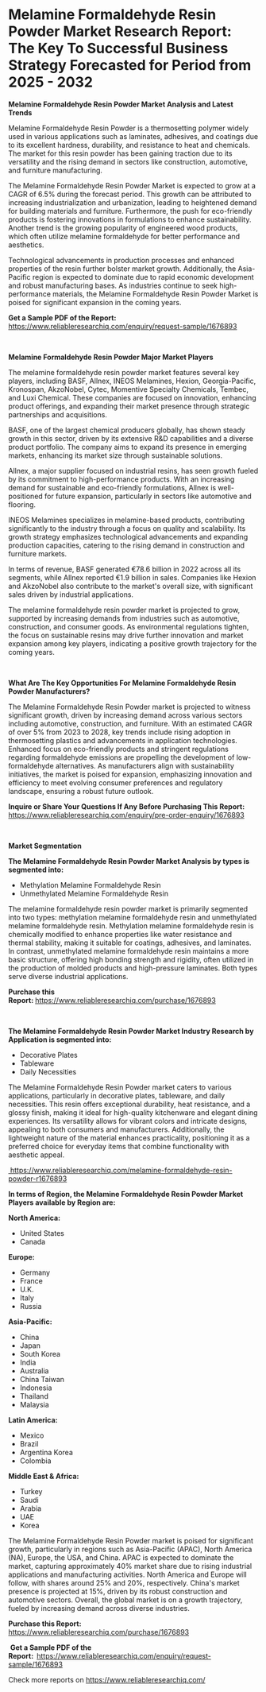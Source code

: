 <p><h1>Melamine Formaldehyde Resin Powder Market Research Report: The Key To Successful Business Strategy Forecasted for Period from 2025 - 2032</h1></p><p><strong>Melamine Formaldehyde Resin Powder Market Analysis and Latest Trends</strong></p>
<p><p>Melamine Formaldehyde Resin Powder is a thermosetting polymer widely used in various applications such as laminates, adhesives, and coatings due to its excellent hardness, durability, and resistance to heat and chemicals. The market for this resin powder has been gaining traction due to its versatility and the rising demand in sectors like construction, automotive, and furniture manufacturing.</p><p>The Melamine Formaldehyde Resin Powder Market is expected to grow at a CAGR of 6.5% during the forecast period. This growth can be attributed to increasing industrialization and urbanization, leading to heightened demand for building materials and furniture. Furthermore, the push for eco-friendly products is fostering innovations in formulations to enhance sustainability. Another trend is the growing popularity of engineered wood products, which often utilize melamine formaldehyde for better performance and aesthetics.</p><p>Technological advancements in production processes and enhanced properties of the resin further bolster market growth. Additionally, the Asia-Pacific region is expected to dominate due to rapid economic development and robust manufacturing bases. As industries continue to seek high-performance materials, the Melamine Formaldehyde Resin Powder Market is poised for significant expansion in the coming years.</p></p>
<p><strong>Get a Sample PDF of the Report:&nbsp;</strong> <a href="https://www.reliableresearchiq.com/enquiry/request-sample/1676893?utm_campaign=2224&utm_medium=2&utm_source=Github&utm_content=ia&utm_term=30012025&utm_id=melamine-formaldehyde-resin-powder">https://www.reliableresearchiq.com/enquiry/request-sample/1676893</a></p>
<p>&nbsp;</p>
<p><strong>Melamine Formaldehyde Resin Powder Major Market Players</strong></p>
<p><p>The melamine formaldehyde resin powder market features several key players, including BASF, Allnex, INEOS Melamines, Hexion, Georgia-Pacific, Kronospan, AkzoNobel, Cytec, Momentive Specialty Chemicals, Tembec, and Luxi Chemical. These companies are focused on innovation, enhancing product offerings, and expanding their market presence through strategic partnerships and acquisitions.</p><p>BASF, one of the largest chemical producers globally, has shown steady growth in this sector, driven by its extensive R&D capabilities and a diverse product portfolio. The company aims to expand its presence in emerging markets, enhancing its market size through sustainable solutions.</p><p>Allnex, a major supplier focused on industrial resins, has seen growth fueled by its commitment to high-performance products. With an increasing demand for sustainable and eco-friendly formulations, Allnex is well-positioned for future expansion, particularly in sectors like automotive and flooring.</p><p>INEOS Melamines specializes in melamine-based products, contributing significantly to the industry through a focus on quality and scalability. Its growth strategy emphasizes technological advancements and expanding production capacities, catering to the rising demand in construction and furniture markets.</p><p>In terms of revenue, BASF generated €78.6 billion in 2022 across all its segments, while Allnex reported €1.9 billion in sales. Companies like Hexion and AkzoNobel also contribute to the market's overall size, with significant sales driven by industrial applications.</p><p>The melamine formaldehyde resin powder market is projected to grow, supported by increasing demands from industries such as automotive, construction, and consumer goods. As environmental regulations tighten, the focus on sustainable resins may drive further innovation and market expansion among key players, indicating a positive growth trajectory for the coming years.</p></p>
<p>&nbsp;</p>
<p><strong>What Are The Key Opportunities For Melamine Formaldehyde Resin Powder Manufacturers?</strong></p>
<p><p>The Melamine Formaldehyde Resin Powder market is projected to witness significant growth, driven by increasing demand across various sectors including automotive, construction, and furniture. With an estimated CAGR of over 5% from 2023 to 2028, key trends include rising adoption in thermosetting plastics and advancements in application technologies. Enhanced focus on eco-friendly products and stringent regulations regarding formaldehyde emissions are propelling the development of low-formaldehyde alternatives. As manufacturers align with sustainability initiatives, the market is poised for expansion, emphasizing innovation and efficiency to meet evolving consumer preferences and regulatory landscape, ensuring a robust future outlook.</p></p>
<p><strong>Inquire or Share Your Questions If Any Before Purchasing This Report:</strong> <a href="https://www.reliableresearchiq.com/enquiry/pre-order-enquiry/1676893?utm_campaign=2224&utm_medium=2&utm_source=Github&utm_content=ia&utm_term=30012025&utm_id=melamine-formaldehyde-resin-powder">https://www.reliableresearchiq.com/enquiry/pre-order-enquiry/1676893</a></p>
<p>&nbsp;</p>
<p><strong>Market Segmentation</strong></p>
<p><strong>The Melamine Formaldehyde Resin Powder Market Analysis by types is segmented into:</strong></p>
<p><ul><li>Methylation Melamine Formaldehyde Resin</li><li>Unmethylated Melamine Formaldehyde Resin</li></ul></p>
<p><p>The melamine formaldehyde resin powder market is primarily segmented into two types: methylation melamine formaldehyde resin and unmethylated melamine formaldehyde resin. Methylation melamine formaldehyde resin is chemically modified to enhance properties like water resistance and thermal stability, making it suitable for coatings, adhesives, and laminates. In contrast, unmethylated melamine formaldehyde resin maintains a more basic structure, offering high bonding strength and rigidity, often utilized in the production of molded products and high-pressure laminates. Both types serve diverse industrial applications.</p></p>
<p><strong>Purchase this Report:&nbsp;</strong><a href="https://www.reliableresearchiq.com/purchase/1676893?utm_campaign=2224&utm_medium=2&utm_source=Github&utm_content=ia&utm_term=30012025&utm_id=melamine-formaldehyde-resin-powder">https://www.reliableresearchiq.com/purchase/1676893</a></p>
<p>&nbsp;</p>
<p><strong>The Melamine Formaldehyde Resin Powder Market Industry Research by Application is segmented into:</strong></p>
<p><ul><li>Decorative Plates</li><li>Tableware</li><li>Daily Necessities</li></ul></p>
<p><p>The Melamine Formaldehyde Resin Powder market caters to various applications, particularly in decorative plates, tableware, and daily necessities. This resin offers exceptional durability, heat resistance, and a glossy finish, making it ideal for high-quality kitchenware and elegant dining experiences. Its versatility allows for vibrant colors and intricate designs, appealing to both consumers and manufacturers. Additionally, the lightweight nature of the material enhances practicality, positioning it as a preferred choice for everyday items that combine functionality with aesthetic appeal.</p></p>
<p><a href="https://www.reliableresearchiq.com/melamine-formaldehyde-resin-powder-r1676893?utm_campaign=2224&utm_medium=2&utm_source=Github&utm_content=ia&utm_term=30012025&utm_id=melamine-formaldehyde-resin-powder">&nbsp;https://www.reliableresearchiq.com/melamine-formaldehyde-resin-powder-r1676893</a></p>
<p><strong>In terms of Region, the Melamine Formaldehyde Resin Powder Market Players available by Region are:</strong></p>
<p>
    <p> <strong> North America: </strong>
        <ul>
            <li>United States</li>
            <li>Canada</li>
        </ul>
        </p> 
    <p> <strong> Europe: </strong>
        <ul>
            <li>Germany</li>
            <li>France</li>
            <li>U.K.</li>
            <li>Italy</li>
            <li>Russia</li>
        </ul>
        </p> 
    <p> <strong> Asia-Pacific: </strong>
        <ul>
            <li>China</li>
            <li>Japan</li>
            <li>South Korea</li>
            <li>India</li>
            <li>Australia</li>
            <li>China Taiwan</li>
            <li>Indonesia</li>
            <li>Thailand</li>
            <li>Malaysia</li>
        </ul>
        </p> 
    <p> <strong> Latin America: </strong>
        <ul>
            <li>Mexico</li>
            <li>Brazil</li>
            <li>Argentina Korea</li>
            <li>Colombia</li>
        </ul>
        </p> 
    <p> <strong> Middle East & Africa: </strong>
        <ul>
            <li>Turkey</li>
            <li>Saudi</li>
            <li>Arabia</li>
            <li>UAE</li>
            <li>Korea</li>
        </ul>
    </p>
    </p>
<p><p>The Melamine Formaldehyde Resin Powder market is poised for significant growth, particularly in regions such as Asia-Pacific (APAC), North America (NA), Europe, the USA, and China. APAC is expected to dominate the market, capturing approximately 40% market share due to rising industrial applications and manufacturing activities. North America and Europe will follow, with shares around 25% and 20%, respectively. China's market presence is projected at 15%, driven by its robust construction and automotive sectors. Overall, the global market is on a growth trajectory, fueled by increasing demand across diverse industries.</p></p>
<p><strong>Purchase this Report: </strong><a href="https://www.reliableresearchiq.com/purchase/1676893?utm_campaign=2224&utm_medium=2&utm_source=Github&utm_content=ia&utm_term=30012025&utm_id=melamine-formaldehyde-resin-powder">https://www.reliableresearchiq.com/purchase/1676893</a></p>
<p>&nbsp;<strong>Get a Sample PDF of the Report:&nbsp;&nbsp;</strong><a href="https://www.reliableresearchiq.com/enquiry/request-sample/1676893?utm_campaign=2224&utm_medium=2&utm_source=Github&utm_content=ia&utm_term=30012025&utm_id=melamine-formaldehyde-resin-powder">https://www.reliableresearchiq.com/enquiry/request-sample/1676893</a></p>
<p><strong></strong></p>
<p>Check more reports on <a href="https://www.reliableresearchiq.com/?utm_campaign=2224&utm_medium=2&utm_source=Github&utm_content=ia&utm_term=30012025&utm_id=melamine-formaldehyde-resin-powder">https://www.reliableresearchiq.com/</a></p>
